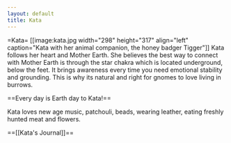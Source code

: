 ```yaml
---
layout: default
title: Kata
---
```


=Kata= 
[[image:kata.jpg width="298" height="317" align="left" caption="Kata with her animal companion, the honey badger Tigger"]]
Kata follows her heart and Mother Earth. She believes the best way to connect with Mother Earth is through the star chakra which is located underground, below the feet. It brings awareness every time you need emotional stability and grounding. This is why its natural and right for gnomes to love living in burrows.

==Every day is Earth day to Kata!== 

Kata loves new age music, patchouli, beads, wearing leather, eating freshly hunted meat and flowers.



==[[Kata's Journal]]== 